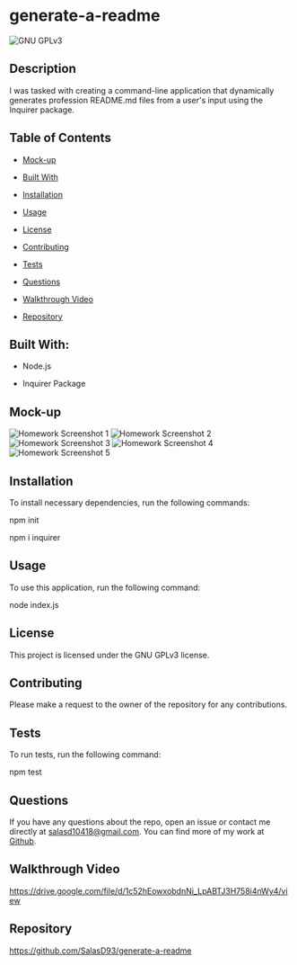 # generate-a-readme
![GNU GPLv3](https://img.shields.io/badge/license-GNU%20GPLv3-red.svg)

## Description

I was tasked with creating a command-line application that dynamically generates profession README.md files from a user's input using the Inquirer package.


## Table of Contents

* [Mock-up](#mock-up)

* [Built With](#built-with)

* [Installation](#installation)

* [Usage](#usage)

* [License](#license)

* [Contributing](#contributing)

* [Tests](#tests)

* [Questions](#questions)

* [Walkthrough Video](#walkthrough-video)

* [Repository](#repository)


## Built With:

- Node.js

- Inquirer Package


## Mock-up

![Homework Screenshot 1]()
![Homework Screenshot 2]()
![Homework Screenshot 3]()
![Homework Screenshot 4]()
![Homework Screenshot 5]()


## Installation

To install necessary dependencies, run the following commands:

npm init

npm i inquirer


## Usage

To use this application, run the following command:

node index.js


## License

This project is licensed under the GNU GPLv3 license.


## Contributing

Please make a request to the owner of the repository for any contributions.


## Tests

To run tests, run the following command:

npm test


## Questions

If you have any questions about the repo, open an issue or contact me directly at salasd10418@gmail.com. You can find more of my work at [Github](https://github.com/salasd93).


## Walkthrough Video

https://drive.google.com/file/d/1c52hEowxobdnNi_LpABTJ3H758i4nWy4/view


## Repository

https://github.com/SalasD93/generate-a-readme